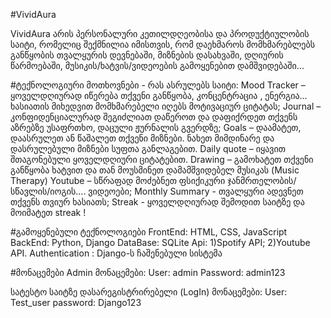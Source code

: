 #VividAura

VividAura არის პერსონალური კეთილდღეობისა და პროდუქტიულობის საიტი, რომელიც შექმნილია იმისთვის, რომ დაეხმაროს მომხმარებლებს განწყობის თვალყურის დევნებაში, მიზნების დასახვაში, დღიურის წარმოებაში, მუსიკის/ხატვის/ვიდეოების გამოყენებით დამშვიდებაში...

#ტექნოლოგიური მოთხოვნები - რას ასრულებს საიტი:
Mood Tracker – ყოველდღიურად იწერება თქვენი განწყობა, კონცენტრაცია , ენერგია... ხასიათის მიხედვით მომხმარებელი იღებს მოტივაციურ ციტატას;
Journal – კონფიდენციალურად შეგიძლიათ დაწეროთ და დაფიქრდეთ თქვენს აზრებზე უსაფრთხო, დაცული ჟურნალის გვერდზე;
Goals – დაამატეთ, დაასრულეთ ან წაშალეთ თქვენი მიზნები. ნახეთ მიმდინარე და დასრულებული მიზნები სუფთა განლაგებით.
Daily quote – იყავით შთაგონებული ყოველდღიური ციტატებით.
Drawing  – გამოხატეთ თქვენი განწყობა ხატვით და თან მოუსმინეთ დამამშვიდებელ მუსიკას (Music Therapy)
Youtube – სწრაფად მოძებნეთ ფსიქიკური ჯანმრთელობის/სწავლის/იოგის.... ვიდეოები;
Monthly Summary - თვალყური ადევნეთ თქვენს თვიურ ხასიათს;
Streak - ყოველდღიურად შემოდით საიტზე და მოიმატეთ streak !

#გამოყენებული ტექნოლოგიები
FrontEnd: HTML, CSS, JavaScript
BackEnd: Python, Django
DataBase: SQLite 
Api:
1)Spotify API;
2)Youtube API.
Authentication : Django-ს ჩაშენებული სისტემა

#მონაცემები
Admin მონაცემები:
User: admin
Password: admin123

სატესტო საიტზე დასარეგისტრირებელი (LogIn) მონაცემები:
User: Test_user
password: Django123
